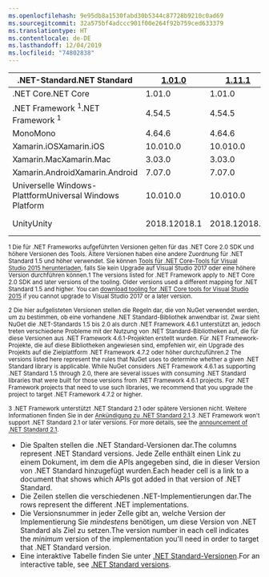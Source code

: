 ```yaml
---
ms.openlocfilehash: 9e95db8a1530fabd30b5344c87728b9210c0ad69
ms.sourcegitcommit: 32a575bf4adccc901f00e264f92b759ced633379
ms.translationtype: HT
ms.contentlocale: de-DE
ms.lasthandoff: 12/04/2019
ms.locfileid: "74802838"
---
```

| <span data-ttu-id="e3f71-101">.NET-Standard</span><span class="sxs-lookup"><span data-stu-id="e3f71-101">.NET Standard</span></span>              | <span data-ttu-id="e3f71-102">[1.0]</span><span class="sxs-lookup"><span data-stu-id="e3f71-102">[1.0]</span></span>  | <span data-ttu-id="e3f71-103">[1.1]</span><span class="sxs-lookup"><span data-stu-id="e3f71-103">[1.1]</span></span>  | <span data-ttu-id="e3f71-104">[1.2]</span><span class="sxs-lookup"><span data-stu-id="e3f71-104">[1.2]</span></span> | <span data-ttu-id="e3f71-105">[1.3]</span><span class="sxs-lookup"><span data-stu-id="e3f71-105">[1.3]</span></span> | <span data-ttu-id="e3f71-106">[1.4]</span><span class="sxs-lookup"><span data-stu-id="e3f71-106">[1.4]</span></span> | <span data-ttu-id="e3f71-107">[1.5]</span><span class="sxs-lookup"><span data-stu-id="e3f71-107">[1.5]</span></span>              | <span data-ttu-id="e3f71-108">[1.6]</span><span class="sxs-lookup"><span data-stu-id="e3f71-108">[1.6]</span></span>              | <span data-ttu-id="e3f71-109">[2.0]</span><span class="sxs-lookup"><span data-stu-id="e3f71-109">[2.0]</span></span>               | <span data-ttu-id="e3f71-110">[2.1]</span><span class="sxs-lookup"><span data-stu-id="e3f71-110">[2.1]</span></span> |
|----------------------------|--------|--------|-------|-------|-------|--------------------|--------------------|---------------------|---------------------
| <span data-ttu-id="e3f71-111">.NET Core</span><span class="sxs-lookup"><span data-stu-id="e3f71-111">.NET Core</span></span>                  | <span data-ttu-id="e3f71-112">1.0</span><span class="sxs-lookup"><span data-stu-id="e3f71-112">1.0</span></span>    | <span data-ttu-id="e3f71-113">1.0</span><span class="sxs-lookup"><span data-stu-id="e3f71-113">1.0</span></span>    | <span data-ttu-id="e3f71-114">1.0</span><span class="sxs-lookup"><span data-stu-id="e3f71-114">1.0</span></span>   | <span data-ttu-id="e3f71-115">1.0</span><span class="sxs-lookup"><span data-stu-id="e3f71-115">1.0</span></span>   | <span data-ttu-id="e3f71-116">1.0</span><span class="sxs-lookup"><span data-stu-id="e3f71-116">1.0</span></span>   | <span data-ttu-id="e3f71-117">1.0</span><span class="sxs-lookup"><span data-stu-id="e3f71-117">1.0</span></span>                | <span data-ttu-id="e3f71-118">1.0</span><span class="sxs-lookup"><span data-stu-id="e3f71-118">1.0</span></span>                | <span data-ttu-id="e3f71-119">2.0</span><span class="sxs-lookup"><span data-stu-id="e3f71-119">2.0</span></span>                 | <span data-ttu-id="e3f71-120">3.0</span><span class="sxs-lookup"><span data-stu-id="e3f71-120">3.0</span></span> |
| <span data-ttu-id="e3f71-121">.NET Framework <sup>1</sup></span><span class="sxs-lookup"><span data-stu-id="e3f71-121">.NET Framework <sup>1</sup></span></span>| <span data-ttu-id="e3f71-122">4.5</span><span class="sxs-lookup"><span data-stu-id="e3f71-122">4.5</span></span>    | <span data-ttu-id="e3f71-123">4.5</span><span class="sxs-lookup"><span data-stu-id="e3f71-123">4.5</span></span>    | <span data-ttu-id="e3f71-124">4.5.1</span><span class="sxs-lookup"><span data-stu-id="e3f71-124">4.5.1</span></span> | <span data-ttu-id="e3f71-125">4.6</span><span class="sxs-lookup"><span data-stu-id="e3f71-125">4.6</span></span>   | <span data-ttu-id="e3f71-126">4.6.1</span><span class="sxs-lookup"><span data-stu-id="e3f71-126">4.6.1</span></span> | <span data-ttu-id="e3f71-127">4.6.1 <sup>2</sup></span><span class="sxs-lookup"><span data-stu-id="e3f71-127">4.6.1 <sup>2</sup></span></span> | <span data-ttu-id="e3f71-128">4.6.1 <sup>2</sup></span><span class="sxs-lookup"><span data-stu-id="e3f71-128">4.6.1 <sup>2</sup></span></span> | <span data-ttu-id="e3f71-129">4.6.1 <sup>2</sup></span><span class="sxs-lookup"><span data-stu-id="e3f71-129">4.6.1 <sup>2</sup></span></span>  | <span data-ttu-id="e3f71-130">Nicht zutreffend<sup>3</sup></span><span class="sxs-lookup"><span data-stu-id="e3f71-130">N/A<sup>3</sup></span></span> |
| <span data-ttu-id="e3f71-131">Mono</span><span class="sxs-lookup"><span data-stu-id="e3f71-131">Mono</span></span>                       | <span data-ttu-id="e3f71-132">4.6</span><span class="sxs-lookup"><span data-stu-id="e3f71-132">4.6</span></span>    | <span data-ttu-id="e3f71-133">4.6</span><span class="sxs-lookup"><span data-stu-id="e3f71-133">4.6</span></span>    | <span data-ttu-id="e3f71-134">4.6</span><span class="sxs-lookup"><span data-stu-id="e3f71-134">4.6</span></span>   | <span data-ttu-id="e3f71-135">4.6</span><span class="sxs-lookup"><span data-stu-id="e3f71-135">4.6</span></span>   | <span data-ttu-id="e3f71-136">4.6</span><span class="sxs-lookup"><span data-stu-id="e3f71-136">4.6</span></span>   | <span data-ttu-id="e3f71-137">4.6</span><span class="sxs-lookup"><span data-stu-id="e3f71-137">4.6</span></span>                | <span data-ttu-id="e3f71-138">4.6</span><span class="sxs-lookup"><span data-stu-id="e3f71-138">4.6</span></span>                | <span data-ttu-id="e3f71-139">5.4</span><span class="sxs-lookup"><span data-stu-id="e3f71-139">5.4</span></span>                 | <span data-ttu-id="e3f71-140">6.4</span><span class="sxs-lookup"><span data-stu-id="e3f71-140">6.4</span></span> |
| <span data-ttu-id="e3f71-141">Xamarin.iOS</span><span class="sxs-lookup"><span data-stu-id="e3f71-141">Xamarin.iOS</span></span>                | <span data-ttu-id="e3f71-142">10.0</span><span class="sxs-lookup"><span data-stu-id="e3f71-142">10.0</span></span>   | <span data-ttu-id="e3f71-143">10.0</span><span class="sxs-lookup"><span data-stu-id="e3f71-143">10.0</span></span>   | <span data-ttu-id="e3f71-144">10.0</span><span class="sxs-lookup"><span data-stu-id="e3f71-144">10.0</span></span>  | <span data-ttu-id="e3f71-145">10.0</span><span class="sxs-lookup"><span data-stu-id="e3f71-145">10.0</span></span>  | <span data-ttu-id="e3f71-146">10.0</span><span class="sxs-lookup"><span data-stu-id="e3f71-146">10.0</span></span>  | <span data-ttu-id="e3f71-147">10.0</span><span class="sxs-lookup"><span data-stu-id="e3f71-147">10.0</span></span>               | <span data-ttu-id="e3f71-148">10.0</span><span class="sxs-lookup"><span data-stu-id="e3f71-148">10.0</span></span>               | <span data-ttu-id="e3f71-149">10.14</span><span class="sxs-lookup"><span data-stu-id="e3f71-149">10.14</span></span>               | <span data-ttu-id="e3f71-150">12.16</span><span class="sxs-lookup"><span data-stu-id="e3f71-150">12.16</span></span> |
| <span data-ttu-id="e3f71-151">Xamarin.Mac</span><span class="sxs-lookup"><span data-stu-id="e3f71-151">Xamarin.Mac</span></span>                | <span data-ttu-id="e3f71-152">3.0</span><span class="sxs-lookup"><span data-stu-id="e3f71-152">3.0</span></span>    | <span data-ttu-id="e3f71-153">3.0</span><span class="sxs-lookup"><span data-stu-id="e3f71-153">3.0</span></span>    | <span data-ttu-id="e3f71-154">3.0</span><span class="sxs-lookup"><span data-stu-id="e3f71-154">3.0</span></span>   | <span data-ttu-id="e3f71-155">3.0</span><span class="sxs-lookup"><span data-stu-id="e3f71-155">3.0</span></span>   | <span data-ttu-id="e3f71-156">3.0</span><span class="sxs-lookup"><span data-stu-id="e3f71-156">3.0</span></span>   | <span data-ttu-id="e3f71-157">3.0</span><span class="sxs-lookup"><span data-stu-id="e3f71-157">3.0</span></span>                | <span data-ttu-id="e3f71-158">3.0</span><span class="sxs-lookup"><span data-stu-id="e3f71-158">3.0</span></span>                | <span data-ttu-id="e3f71-159">3.8</span><span class="sxs-lookup"><span data-stu-id="e3f71-159">3.8</span></span>                 | <span data-ttu-id="e3f71-160">5.16</span><span class="sxs-lookup"><span data-stu-id="e3f71-160">5.16</span></span> |
| <span data-ttu-id="e3f71-161">Xamarin.Android</span><span class="sxs-lookup"><span data-stu-id="e3f71-161">Xamarin.Android</span></span>            | <span data-ttu-id="e3f71-162">7.0</span><span class="sxs-lookup"><span data-stu-id="e3f71-162">7.0</span></span>    | <span data-ttu-id="e3f71-163">7.0</span><span class="sxs-lookup"><span data-stu-id="e3f71-163">7.0</span></span>    | <span data-ttu-id="e3f71-164">7.0</span><span class="sxs-lookup"><span data-stu-id="e3f71-164">7.0</span></span>   | <span data-ttu-id="e3f71-165">7.0</span><span class="sxs-lookup"><span data-stu-id="e3f71-165">7.0</span></span>   | <span data-ttu-id="e3f71-166">7.0</span><span class="sxs-lookup"><span data-stu-id="e3f71-166">7.0</span></span>   | <span data-ttu-id="e3f71-167">7.0</span><span class="sxs-lookup"><span data-stu-id="e3f71-167">7.0</span></span>                | <span data-ttu-id="e3f71-168">7.0</span><span class="sxs-lookup"><span data-stu-id="e3f71-168">7.0</span></span>                | <span data-ttu-id="e3f71-169">8.0</span><span class="sxs-lookup"><span data-stu-id="e3f71-169">8.0</span></span>                 | <span data-ttu-id="e3f71-170">10.0</span><span class="sxs-lookup"><span data-stu-id="e3f71-170">10.0</span></span> |
| <span data-ttu-id="e3f71-171">Universelle Windows-Plattform</span><span class="sxs-lookup"><span data-stu-id="e3f71-171">Universal Windows Platform</span></span> | <span data-ttu-id="e3f71-172">10.0</span><span class="sxs-lookup"><span data-stu-id="e3f71-172">10.0</span></span>   | <span data-ttu-id="e3f71-173">10.0</span><span class="sxs-lookup"><span data-stu-id="e3f71-173">10.0</span></span>   | <span data-ttu-id="e3f71-174">10.0</span><span class="sxs-lookup"><span data-stu-id="e3f71-174">10.0</span></span>  | <span data-ttu-id="e3f71-175">10.0</span><span class="sxs-lookup"><span data-stu-id="e3f71-175">10.0</span></span>  | <span data-ttu-id="e3f71-176">10.0</span><span class="sxs-lookup"><span data-stu-id="e3f71-176">10.0</span></span>  | <span data-ttu-id="e3f71-177">10.0.16299</span><span class="sxs-lookup"><span data-stu-id="e3f71-177">10.0.16299</span></span>         | <span data-ttu-id="e3f71-178">10.0.16299</span><span class="sxs-lookup"><span data-stu-id="e3f71-178">10.0.16299</span></span>         | <span data-ttu-id="e3f71-179">10.0.16299</span><span class="sxs-lookup"><span data-stu-id="e3f71-179">10.0.16299</span></span>          | <span data-ttu-id="e3f71-180">Wird nachgeliefert.</span><span class="sxs-lookup"><span data-stu-id="e3f71-180">TBD</span></span> |
| <span data-ttu-id="e3f71-181">Unity</span><span class="sxs-lookup"><span data-stu-id="e3f71-181">Unity</span></span>                      | <span data-ttu-id="e3f71-182">2018.1</span><span class="sxs-lookup"><span data-stu-id="e3f71-182">2018.1</span></span> | <span data-ttu-id="e3f71-183">2018.1</span><span class="sxs-lookup"><span data-stu-id="e3f71-183">2018.1</span></span> | <span data-ttu-id="e3f71-184">2018.1</span><span class="sxs-lookup"><span data-stu-id="e3f71-184">2018.1</span></span>| <span data-ttu-id="e3f71-185">2018.1</span><span class="sxs-lookup"><span data-stu-id="e3f71-185">2018.1</span></span>| <span data-ttu-id="e3f71-186">2018.1</span><span class="sxs-lookup"><span data-stu-id="e3f71-186">2018.1</span></span>| <span data-ttu-id="e3f71-187">2018.1</span><span class="sxs-lookup"><span data-stu-id="e3f71-187">2018.1</span></span>             |  <span data-ttu-id="e3f71-188">2018.1</span><span class="sxs-lookup"><span data-stu-id="e3f71-188">2018.1</span></span>            | <span data-ttu-id="e3f71-189">2018.1</span><span class="sxs-lookup"><span data-stu-id="e3f71-189">2018.1</span></span>              | <span data-ttu-id="e3f71-190">Wird nachgeliefert.</span><span class="sxs-lookup"><span data-stu-id="e3f71-190">TBD</span></span> |

<span data-ttu-id="e3f71-191"><sup>1 Die für .NET Frameworks aufgeführten Versionen gelten für das .NET Core 2.0 SDK und höhere Versionen des Tools. Ältere Versionen haben eine andere Zuordnung für .NET Standard 1.5 und höher verwendet. Sie können [Tools für .NET Core-Tools für Visual Studio 2015 herunterladen](https://github.com/dotnet/core/blob/master/release-notes/download-archive.md), falls Sie kein Upgrade auf Visual Studio 2017 oder eine höhere Version durchführen können.</sup></span><span class="sxs-lookup"><span data-stu-id="e3f71-191"><sup>1 The versions listed for .NET Framework apply to .NET Core 2.0 SDK and later versions of the tooling. Older versions used a different mapping for .NET Standard 1.5 and higher. You can [download tooling for .NET Core tools for Visual Studio 2015](https://github.com/dotnet/core/blob/master/release-notes/download-archive.md) if you cannot upgrade to Visual Studio 2017 or a later version.</sup></span></span>

<span data-ttu-id="e3f71-192"><sup>2 Die hier aufgelisteten Versionen stellen die Regeln dar, die von NuGet verwendet werden, um zu bestimmen, ob eine vorhandene .NET Standard-Bibliothek anwendbar ist. Zwar sieht NuGet die .NET-Standards 1.5 bis 2.0 als durch .NET Framework 4.6.1 unterstützt an, jedoch treten verschiedene Probleme mit der Nutzung von .NET Standard-Bibliotheken auf, die für diese Versionen aus .NET Framework 4.6.1-Projekten erstellt wurden. Für .NET Framework-Projekte, die auf diese Bibliotheken angewiesen sind, empfehlen wir, ein Upgrade des Projekts auf die Zielplattform .NET Framework 4.7.2 oder höher durchzuführen.</sup></span><span class="sxs-lookup"><span data-stu-id="e3f71-192"><sup>2 The versions listed here represent the rules that NuGet uses to determine whether a given .NET Standard library is applicable. While NuGet considers .NET Framework 4.6.1 as supporting .NET Standard 1.5 through 2.0, there are several issues with consuming .NET Standard libraries that were built for those versions from .NET Framework 4.6.1 projects. For .NET Framework projects that need to use such libraries, we recommend that you upgrade the project to target .NET Framework 4.7.2 or higher.</sup></span></span>

<span data-ttu-id="e3f71-193"><sup>3 .NET Framework unterstützt .NET Standard 2.1 oder spätere Versionen nicht. Weitere Informationen finden Sie in der [Ankündigung zu .NET Standard 2.1](https://devblogs.microsoft.com/dotnet/announcing-net-standard-2-1/).</sup></span><span class="sxs-lookup"><span data-stu-id="e3f71-193"><sup>3 .NET Framework won't support .NET Standard 2.1 or later versions. For more details, see the [announcement of .NET Standard 2.1](https://devblogs.microsoft.com/dotnet/announcing-net-standard-2-1/).</sup></span></span>

- <span data-ttu-id="e3f71-194">Die Spalten stellen die .NET Standard-Versionen dar.</span><span class="sxs-lookup"><span data-stu-id="e3f71-194">The columns represent .NET Standard versions.</span></span> <span data-ttu-id="e3f71-195">Jede Zelle enthält einen Link zu einem Dokument, im dem die APIs angegeben sind, die in dieser Version von .NET Standard hinzugefügt wurden.</span><span class="sxs-lookup"><span data-stu-id="e3f71-195">Each header cell is a link to a document that shows which APIs got added in that version of .NET Standard.</span></span>
- <span data-ttu-id="e3f71-196">Die Zeilen stellen die verschiedenen .NET-Implementierungen dar.</span><span class="sxs-lookup"><span data-stu-id="e3f71-196">The rows represent the different .NET implementations.</span></span>
- <span data-ttu-id="e3f71-197">Die Versionsnummer in jeder Zelle gibt an, welche Version der Implementierung Sie *mindestens* benötigen, um diese Version von .NET Standard als Ziel zu setzen.</span><span class="sxs-lookup"><span data-stu-id="e3f71-197">The version number in each cell indicates the *minimum* version of the implementation you'll need in order to target that .NET Standard version.</span></span>
- <span data-ttu-id="e3f71-198">Eine interaktive Tabelle finden Sie unter [.NET Standard-Versionen](https://dotnet.microsoft.com/platform/dotnet-standard#versions).</span><span class="sxs-lookup"><span data-stu-id="e3f71-198">For an interactive table, see [.NET Standard versions](https://dotnet.microsoft.com/platform/dotnet-standard#versions).</span></span>

[1.0]: https://github.com/dotnet/standard/blob/master/docs/versions/netstandard1.0.md
[1.1]: https://github.com/dotnet/standard/blob/master/docs/versions/netstandard1.1.md
[1.2]: https://github.com/dotnet/standard/blob/master/docs/versions/netstandard1.2.md
[1.3]: https://github.com/dotnet/standard/blob/master/docs/versions/netstandard1.3.md
[1.4]: https://github.com/dotnet/standard/blob/master/docs/versions/netstandard1.4.md
[1.5]: https://github.com/dotnet/standard/blob/master/docs/versions/netstandard1.5.md
[1.6]: https://github.com/dotnet/standard/blob/master/docs/versions/netstandard1.6.md
[2.0]: https://github.com/dotnet/standard/blob/master/docs/versions/netstandard2.0.md
[2.1]: https://github.com/dotnet/standard/blob/master/docs/versions/netstandard2.1.md
